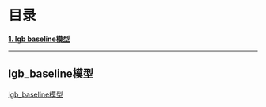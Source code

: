 # 目录

[**1. lgb baseline模型**](#lgb_baseline模型)




---

## lgb_baseline模型

[lgb_baseline模型](baseline_model.py)

